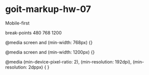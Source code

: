# goit-markup-hw-07

Mobile-first

break-points
480
768
1200

@media screen and (min-width: 768px) {}

@media screen and (min-width: 1200px) {}

@media (min-device-pixel-ratio: 2),
(min-resolution: 192dpi),
(min-resolution: 2dppx) { }
